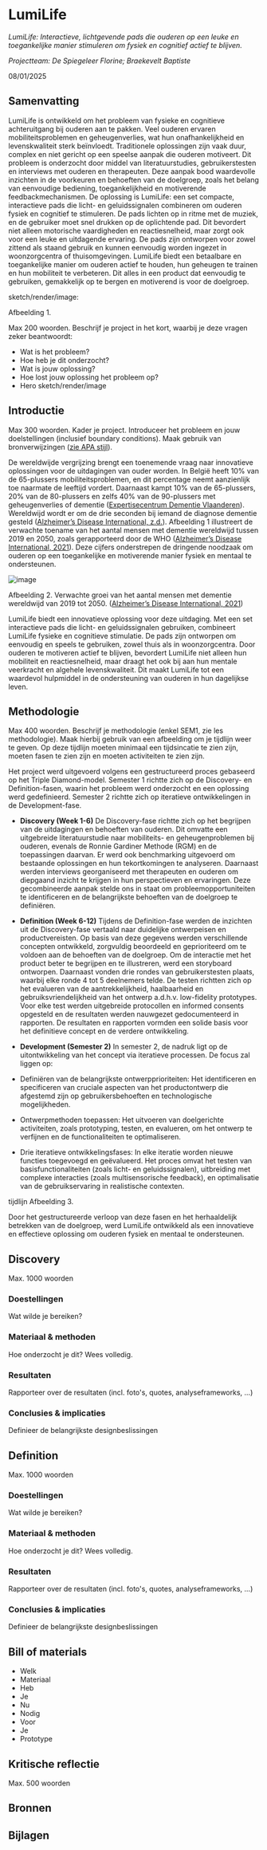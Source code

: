 # LumiLife

*LumiLife: Interactieve, lichtgevende pads die ouderen op een leuke en toegankelijke manier stimuleren om fysiek en cognitief actief te blijven.* 

*Projectteam: De Spiegeleer Florine; Braekevelt Baptiste*

08/01/2025

## Samenvatting

LumiLife is ontwikkeld om het probleem van fysieke en cognitieve achteruitgang bij ouderen aan te pakken. Veel ouderen ervaren mobiliteitsproblemen en geheugenverlies, wat hun onafhankelijkheid en levenskwaliteit sterk beïnvloedt. Traditionele oplossingen zijn vaak duur, complex en niet gericht op een speelse aanpak die ouderen motiveert.
Dit probleem is onderzocht door middel van literatuurstudies, gebruikerstesten en interviews met ouderen en therapeuten. Deze aanpak bood waardevolle inzichten in de voorkeuren en behoeften van de doelgroep, zoals het belang van eenvoudige bediening, toegankelijkheid en motiverende feedbackmechanismen.
De oplossing is LumiLife: een set compacte, interactieve pads die licht- en geluidssignalen combineren om ouderen fysiek en cognitief te stimuleren. De pads lichten op in ritme met de muziek, en de gebruiker moet snel drukken op de oplichtende pad. Dit bevordert niet alleen motorische vaardigheden en reactiesnelheid, maar zorgt ook voor een leuke en uitdagende ervaring. De pads zijn ontworpen voor zowel zittend als staand gebruik en kunnen eenvoudig worden ingezet in woonzorgcentra of thuisomgevingen.
LumiLife biedt een betaalbare en toegankelijke manier om ouderen actief te houden, hun geheugen te trainen en hun mobiliteit te verbeteren. Dit alles in een product dat eenvoudig te gebruiken, gemakkelijk op te bergen en motiverend is voor de doelgroep.

sketch/render/image: 


Afbeelding 1.  


Max 200 woorden. Beschrijf je project in het kort, waarbij je deze vragen zeker beantwoordt:

- Wat is het probleem?
- Hoe heb je dit onderzocht?
- Wat is jouw oplossing?
- Hoe lost jouw oplossing het probleem op?
- Hero sketch/render/image



## Introductie
Max 300 woorden.
Kader je project. Introduceer het probleem en jouw doelstellingen (inclusief boundary conditions).
Maak gebruik van bronverwijzingen ([zie APA stijl](https://www.scribbr.nl/category/apa-stijl/)).


De wereldwijde vergrijzing brengt een toenemende vraag naar innovatieve oplossingen voor de uitdagingen van ouder worden. In België heeft 10% van de 65-plussers mobiliteitsproblemen, en dit percentage neemt aanzienlijk toe naarmate de leeftijd vordert. Daarnaast kampt 10% van de 65-plussers, 20% van de 80-plussers en zelfs 40% van de 90-plussers met geheugenverlies of dementie ([Expertisecentrum Dementie Vlaanderen](https://www.dementie.be/home/wat-is-dementie/prevalentie/)). Wereldwijd wordt er om de drie seconden bij iemand de diagnose dementie gesteld ([Alzheimer’s Disease International, z.d.]([https://www.scribbr.nl/category/apa-stijl/](https://www.alzint.org/about/dementia-facts-figures/dementia-statistics/))). Afbeelding 1 illustreert de verwachte toename van het aantal mensen met dementie wereldwijd tussen 2019 en 2050, zoals gerapporteerd door de WHO ([Alzheimer’s Disease International, 2021](https://www.alzint.org/news-events/news/who-launches-its-global-status-report-on-the-public-health-response-to-dementia/)). Deze cijfers onderstrepen de dringende noodzaak om ouderen op een toegankelijke en motiverende manier fysiek en mentaal te ondersteunen.


![image](https://github.com/user-attachments/assets/9d09cb9c-83d0-4dd2-921d-a27b3b5e4a60)

Afbeelding 2. Verwachte groei van het aantal mensen met dementie wereldwijd van 2019 tot 2050. ([Alzheimer’s Disease International, 2021](https://www.alzint.org/news-events/news/who-launches-its-global-status-report-on-the-public-health-response-to-dementia/))



LumiLife biedt een innovatieve oplossing voor deze uitdaging. Met een set interactieve pads die licht- en geluidssignalen gebruiken, combineert LumiLife fysieke en cognitieve stimulatie. De pads zijn ontworpen om eenvoudig en speels te gebruiken, zowel thuis als in woonzorgcentra. Door ouderen te motiveren actief te blijven, bevordert LumiLife niet alleen hun mobiliteit en reactiesnelheid, maar draagt het ook bij aan hun mentale veerkracht en algehele levenskwaliteit. Dit maakt LumiLife tot een waardevol hulpmiddel in de ondersteuning van ouderen in hun dagelijkse leven.



## Methodologie
Max 400 woorden. Beschrijf je methodologie (enkel SEM1, zie les methodologie). Maak hierbij gebruik van een afbeelding om je tijdlijn weer te geven. Op deze tijdlijn moeten minimaal een tijdsincatie te zien zijn, moeten fasen te zien zijn en moeten activiteiten te zien zijn.


Het project werd uitgevoerd volgens een gestructureerd proces gebaseerd op het Triple Diamond-model. Semester 1 richtte zich op de Discovery- en Definition-fasen, waarin het probleem werd onderzocht en een oplossing werd gedefinieerd. Semester 2 richtte zich op iteratieve ontwikkelingen in de Development-fase.

* **Discovery (Week 1-6)**
De Discovery-fase richtte zich op het begrijpen van de uitdagingen en behoeften van ouderen. Dit omvatte een uitgebreide literatuurstudie naar mobiliteits- en geheugenproblemen bij ouderen, evenals de Ronnie Gardiner Methode (RGM) en de toepassingen daarvan. Er werd ook benchmarking uitgevoerd om bestaande oplossingen en hun tekortkomingen te analyseren. Daarnaast werden interviews georganiseerd met therapeuten en ouderen om diepgaand inzicht te krijgen in hun perspectieven en ervaringen. Deze gecombineerde aanpak stelde ons in staat om probleemopportuniteiten te identificeren en de belangrijkste behoeften van de doelgroep te definiëren.

* **Definition (Week 6-12)**
Tijdens de Definition-fase werden de inzichten uit de Discovery-fase vertaald naar duidelijke ontwerpeisen en productvereisten. Op basis van deze gegevens werden verschillende concepten ontwikkeld, zorgvuldig beoordeeld en geprioriteerd om te voldoen aan de behoeften van de doelgroep.
Om de interactie met het product beter te begrijpen en te illustreren, werd een storyboard ontworpen.
Daarnaast vonden drie rondes van gebruikerstesten plaats, waarbij elke ronde 4 tot 5 deelnemers telde. De testen richtten zich op het evalueren van de aantrekkelijkheid, haalbaarheid en gebruiksvriendelijkheid van het ontwerp a.d.h.v. low-fidelity prototypes. Voor elke test werden uitgebreide protocollen en informed consents opgesteld en de resultaten werden nauwgezet gedocumenteerd in rapporten.
De resultaten en rapporten vormden een solide basis voor het definitieve concept en de verdere ontwikkeling.

* **Development (Semester 2)**
In semester 2, de nadruk ligt op de uitontwikkeling van het concept via iteratieve processen. De focus zal liggen op:
* Definiëren van de belangrijkste ontwerpprioriteiten: Het identificeren en specificeren van cruciale aspecten van het productontwerp die afgestemd zijn op gebruikersbehoeften en technologische mogelijkheden.
* Ontwerpmethoden toepassen: Het uitvoeren van doelgerichte activiteiten, zoals prototyping, testen, en evalueren, om het ontwerp te verfijnen en de functionaliteiten te optimaliseren.
* Drie iteratieve ontwikkelingsfases: In elke iteratie worden nieuwe functies toegevoegd en geëvalueerd. Het proces omvat het testen van basisfunctionaliteiten (zoals licht- en geluidssignalen), uitbreiding met complexe interacties (zoals multisensorische feedback), en optimalisatie van de gebruikservaring in realistische contexten.

tijdlijn
Afbeelding 3. 

Door het gestructureerde verloop van deze fasen en het herhaaldelijk betrekken van de doelgroep, werd LumiLife ontwikkeld als een innovatieve en effectieve oplossing om ouderen fysiek en mentaal te ondersteunen.


## Discovery
Max. 1000 woorden
### Doestellingen
Wat wilde je bereiken?
### Materiaal & methoden
Hoe onderzocht je dit? Wees volledig.
### Resultaten
Rapporteer over de resultaten (incl. foto's, quotes, analyseframeworks, ...)
### Conclusies & implicaties
Definieer de belangrijkste designbeslissingen

## Definition
Max. 1000 woorden
### Doestellingen
Wat wilde je bereiken?
### Materiaal & methoden
Hoe onderzocht je dit? Wees volledig.
### Resultaten
Rapporteer over de resultaten (incl. foto's, quotes, analyseframeworks, ...)
### Conclusies & implicaties
Definieer de belangrijkste designbeslissingen

## Bill of materials
- Welk
- Materiaal
- Heb
- Je
- Nu
- Nodig
- Voor
- Je
- Prototype

## Kritische reflectie
Max. 500 woorden

## Bronnen
[^1]: Alzheimer’s Disease International - Dementia statistics(z.d.). [dementia facts figures](//www.alzint.org/about/dementia-facts-figures/dementia-statistics/) 
[^2]: Alzheimer’s Disease International - WHO launches its global status report on the public health response to dementia. [WHO global status raport]([//www.alzint.org/about/dementia-facts-figures/dementia-statistics/](https://www.alzint.org/news-events/news/who-launches-its-global-status-report-on-the-public-health-response-to-dementia/)) 
[^3]: Expertisecentrum Dementie Vlaanderen. (z.d.) - Prevalentie van dementie in België. [prevalentie dementie]([//https://www.dementie.be/home/wat-is-dementie/prevalentie/)) 


## Bijlagen
